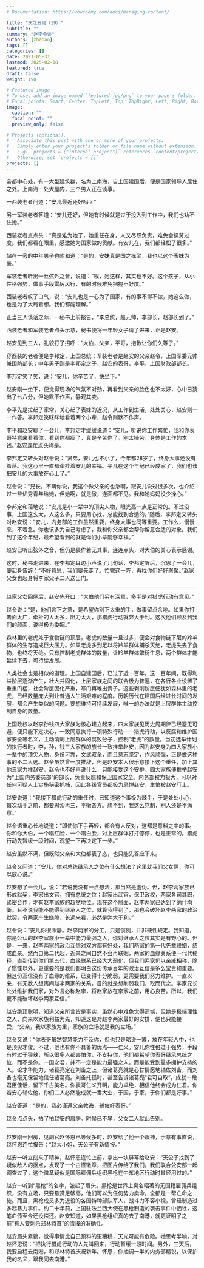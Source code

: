 ```yaml
---
# Documentation: https://wowchemy.com/docs/managing-content/

title: "天之五绝（19）"
subtitle: ""
summary: "赵李会谈"
authors: [zhaoan]
tags: []
categories: []
date: 2021-05-31
lastmod: 2025-02-18
featured: true
draft: false
weight: 190

# Featured image
# To use, add an image named `featured.jpg/png` to your page's folder.
# Focal points: Smart, Center, TopLeft, Top, TopRight, Left, Right, BottomLeft, Bottom, BottomRight.
image:
  caption: ""
  focal_point: ""
  preview_only: false

# Projects (optional).
#   Associate this post with one or more of your projects.
#   Simply enter your project's folder or file name without extension.
#   E.g. `projects = ["internal-project"]` references `content/project/deep-learning/index.md`.
#   Otherwise, set `projects = []`.
projects: []
---
```


帝都中心处，有一大型建筑群，名为上南海，自上国建国后，便是国家领导人居住之处。上南海一处大屋内，三个男人正在谈事。

<!--more-->

一西装老者问道：“安儿最近还好吗？”

另一军装老者答道：“安儿还好，但她有时候就是过于投入到工作中，我们也劝不住她。”

西装老者点点头：“真是难为她了，她重任在身，人又尽职负责，难免会操劳过度。我们都看在眼里，感激她为国家做的贡献。有安儿在，我们都轻松了很多。”

站在一旁的中年男子也附和道：“是的，安妹真是国之栋梁，我也以这个表妹为豪。”

军装老者听出一丝弦外之音，说道：“唉，她这样，其实也不好。这个孩子，从小性格强势，做事手段雷厉风行，有的时候难免把握不好度。”

西装老者叹了口气，说：“安儿也是一心为了国家，有的事不得不做，她这么做，也是为了大局着想。我们都能理解。”

正当三人谈话之际，一秘书上前报告，“李总统，赵元帅，李部长，赵部长到了。”

西装老者和军装老者点头示意，秘书便将一年轻女子请了进来，正是赵安。

赵安见到三人，礼貌打了招呼：“大伯，父亲，平哥，抱歉让你们久等了。”

穿西装的老者便是李邦定，上国总统；军装老者是赵安的父亲赵令，上国军委元帅兼国防部长；中年男子则是李邦定之子，赵安的表哥，李平，上国财政部部长。

李邦定笑了笑，说：“安儿，你辛苦了，快坐下。”

赵安刚一坐下，便觉得现场的气氛不对劲，再看到父亲的脸色也不太好，心中已猜出了七八分，但她默不作声，静观其变。

李平先是拉起了家常，关心起了表妹的近况，从工作到生活，处处关心，赵安则一一作答。李邦定笑眯眯地看着两个小辈，赵令则默不作声。

李平和赵安聊了一会儿，李邦定才缓缓说道：“安儿，听说你工作繁忙，我和你表哥特意来看看你。看到你都瘦了，真是辛苦你了。别太操劳，身体是工作的本钱。”赵安连忙点头称是。

李邦定又转头对赵令说：“贤弟，安儿也不小了，今年都28岁了，终身大事还没有着落。我这心里一直都牵挂着安儿的幸福。平儿在这个年纪已经成家了，我们也该把安儿的大事放在心上了。”

赵令说：“兄长，不瞒你说，我这个做父亲的也急啊，跟安儿说过很多次，也介绍过一些优秀青年给她，但她啊，就是傲，连面都不见。我和她妈妈没少操心。”

李邦定和蔼地说：“安儿是小一辈中的顶尖人物，眼光高一点是正常的。不过没事，上国这么大，人这么多，只要用心找，总能找到合适的。”随后，李邦定又转头对赵安说：“安儿，内务部的工作虽然重要，终身大事也同等重要。工作么，慢慢来，不着急。你也该多为自己考虑了，我和你父亲都会帮你留意合适的对象。我们到了这个年纪，最希望看到的就是你们小辈能够幸福。”

赵安已听出弦外之音，但仍是装作若无其事，连连点头，对大伯的关心表示感谢。

这时，秘书走进来，在李邦定耳边小声说了几句话，李邦定听后，沉思了一会儿，便起身告辞：“不好意思，我们要先走了。忙完这一阵，再找你们好好聚聚。”赵家父女也起身将李家父子二人送出门。

------

赵家父女回屋后，赵安先开口：“大伯他们另有深意，多半是对猎虎行动有意见。”

赵令说：“是，他们言下之意，是希望你别下太重的手，做事留点余地。如果你打击面太广，牵扯的人太多，阻力太大，那猎虎行动就弊大于利。这次他们顾及到我们的颜面，说得极为委婉。”

森林里的老虎处于食物链的顶层，老虎的数量一旦过多，便会对食物链下层的羚羊群体的生存造成巨大压力。如果老虎多到足以将羚羊群体捕杀灭绝，老虎失去了食物，也终将灭绝。只有控制老虎群体的数量，让羚羊群体繁衍生息，两个群体才能延续下去，可持续发展。

人类社会也是相似的道理。上国自建国后，已过了近一百年。这一百年间，既得利益阶层逐渐产生，壮大并固化，上层家族之间的联合极为普遍，在各行各业设置了重重门槛，社会阶层固化严重，寒门再难出贵子。这些剥削阶层便犹如森林里的老虎，已经数量庞大到让普通人生活艰难的程度。历朝历代在建国后经过长时间的发展，都会产生类似的问题。要想维持可持续发展，唯一的办法就是上层群体主动控制自身的数量。

上国政权以赵李孙钱四大家族为核心建立起来，四大家族见历史周期律已经避无可避，便只能下定决心，一致同意执行一项特殊行动——猎虎行动，以反腐和维护国家安全等名义，主动清剿上层群体的腐败分子，控制“老虎”的数量。当初选举计划的执行者时，李，孙，钱三大家族的族长一致推举赵安，因为赵安身为四大家族小一辈中的顶尖人物，身份可靠，文武双全，而且意志坚定，作风顽强，正是做这种事的不二人选。赵令虽然曾一度推辞，但是赵安本人很乐意接下这个重任，加上其他三家力推赵安，赵令也不好再说什么，只能接受这个安排。四大家族便推举赵安为“上国内务委员部”的部长，负责反腐和保卫国家安全。内务部权力极大，可以对任何可疑人士实施秘密抓捕，因此各级官员都极为忌惮赵安，生怕被赵安盯上。

赵安说道：“我接下猎虎行动的重任时，已知道这个事极为棘手，于是处处小心，每次动手之前，都要思索再三，平衡各方。想不到，我这么克制，别人还是不满意。”

赵令语重心长地说道：“即使你下手再轻，都会有人反对，这都是意料之中的事。你和你大伯，一个唱红脸，一个唱白脸，对上层群体打打停停，也是正常的。猎虎行动先暂缓一段时间，观望一下再决定下一步。”

赵安虽然不满，但既然父亲和大伯都表了态，也只能先答应下来。

赵令又问道：“安儿，你对总统继承人之位有什么想法？这里就我们父女俩，你可以放心说。”

赵安想了一会儿，说：“若说我没有一点想法，那当然是虚伪。但，赵李两家族已形成默契，李家出文官，拥有总统之位；赵家出武官，保卫政权，两家各司其职，紧密合作，才有赵李家族的超然地位。现在这个局面，赵李两家已达到了纳什均衡。且不说我能不能得到继承人之位，就算我得到了，那也会破坏赵李两家的政治默契，令两家产生嫌隙，长远来看，必然是弊大于利。”

赵令说：“安儿你很冷静。赵李两家的分工，只是惯例，并非硬性规定。我知道，你是公认的赵李家族小一辈中能力最强之人，你对继承人之位其实是有野心的。但是，一来，赵李两家的政治互信对双方都有好处，我们两家的第一代先辈联姻，结成血亲。然而自第二代起，近亲之间自然不会再联姻，两家的血缘关系便一代代稀释，直到传到你们第五代，血缘联系已经大大弱化，但我们两家仍以亲戚相称，除了惯性以外，更重要的是我们都明白这份传承百年的政治互信是多么宝贵和重要。但这份互信没有了血缘的维系，已变得十分脆弱，更需要我们努力维护。一直以来，有无数人想离间赵李两家的关系，目的就是想削弱我们，取而代之。李家兄长处处维护我们家，对外言必称赵李，将赵家放在李家之前，用心良苦。所以，我们更不能破坏赵李两家互信。”

赵安绝顶聪明，知道父亲所言皆是事实，虽然心中难免觉得遗憾，但她是极端理性之人，向来以家族利益为先，知道这是对赵李两家最好的安排，便也只能接受，“父亲，我以家族为重，家族的立场就是我的立场。”

赵令又说：“你表哥虽然智慧能力不及你，但也只是略逊一筹，放在年轻人中，也是顶尖才俊。不过，他也有你不具备的优点——仁义。安儿你性格过于强势，手段有时过于狠辣，所以很多人都害怕你，不支持你，他们都希望你表哥继承总统之位，而不是你。一国之君，并不一定是能力最强之人，而是能受到最多拥护支持的人。论才华能力，诸葛亮定在刘备之上，但诸葛亮就是心甘情愿地辅佐刘备，而刘备也毫无保留地信任诸葛亮。刘备托孤时，甚至告诉诸葛亮“君可自取”，成就一段君臣佳话，留下千古美名。你表哥仁义开明，能力卓绝，相信他终会成为仁君。你若安心辅佐他，你们二人必然能成就一番大业，于国，于家，于你们都是好事。”

赵安答道：“是的，我必谨遵父亲教诲，辅佐好表哥。”

赵令点点头，拍了拍赵安的肩膀。时候已不早，父女二人就此告别。

------

赵安刚一回房，见副官赵怀恩已等候多时，赵安给了他一个眼神，示意有事直说，赵怀恩连忙报告：“赵大小姐，天公子有新情报。”

赵安一听立刻来了精神，赵怀恩连忙上前，拿出一块屏幕给赵安：“天公子找到了疑似敌人的据点，发现了一个古怪徽章，把图片传给了我们。我们联合公安部一起调查过了，这个徽章疑似是国际雇佣兵组织黑枪在中东地区行动时曾经用过的。”

赵安一听到“黑枪”的名字，皱起了眉头。黑枪是世界上臭名昭著的无国籍雇佣兵组织，没有立场，只要悬赏足够高，他们可以为任何势力卖命，全都是一帮亡命之徒。而且，黑枪成员多为退役的各国特种部队军人，战斗力不容小视，曾经制造过多起暴力事件。约二十年前，上国驻法兰西大使在黑枪制造的袭击事件中牺牲，这笔血债至今还没偿还。赵安知道，如果黑枪组织真的去了南港，就更证明了之前“有人要刺杀郑林特首”的情报的准确性。

赵安眉头紧锁，觉得事情比自己预料的更糟糕，天光可能有危险。她思考半晌，对赵怀恩说：“把执行猎虎行动的人先叫回来，行动暂缓一段时间。另外，三天后，我要启程去南港，和郑林特首庆祝新年。怀恩，你抽调一半的内务部精锐，以保护我的名义，跟我同去南港。”
